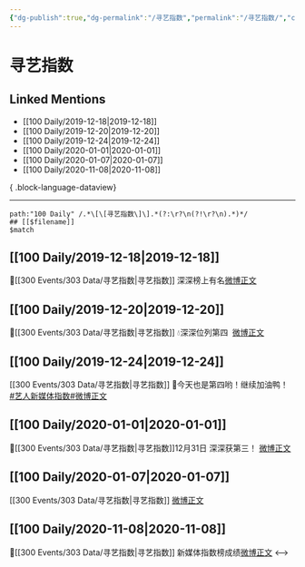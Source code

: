 ```yaml
---
{"dg-publish":true,"dg-permalink":"/寻艺指数","permalink":"/寻艺指数/","created":"2023-04-01T18:17:39.000+08:00","updated":"2023-04-10T16:46:46.000+08:00"}
---
```


# 寻艺指数

## Linked Mentions
- [[100 Daily/2019-12-18\|2019-12-18]]
- [[100 Daily/2019-12-20\|2019-12-20]]
- [[100 Daily/2019-12-24\|2019-12-24]]
- [[100 Daily/2020-01-01\|2020-01-01]]
- [[100 Daily/2020-01-07\|2020-01-07]]
- [[100 Daily/2020-11-08\|2020-11-08]]

{ .block-language-dataview}

---

```expander
path:"100 Daily" /.*\[\[寻艺指数\]\].*(?:\r?\n(?!\r?\n).*)*/
## [[$filename]]
$match
```
## [[100 Daily/2019-12-18\|2019-12-18]]
🌿[[300 Events/303 Data/寻艺指数\|寻艺指数]] 深深榜上有名[微博正文](https://m.weibo.cn/6466290670/4450802338659029)
## [[100 Daily/2019-12-20\|2019-12-20]]
🌠[[300 Events/303 Data/寻艺指数\|寻艺指数]]
💧深深位列第四  [微博正文](https://m.weibo.cn/6466290670/4451529001545620)
## [[100 Daily/2019-12-24\|2019-12-24]]
[[300 Events/303 Data/寻艺指数\|寻艺指数]]
🎄今天也是第四哟！继续加油鸭！
 [#艺人新媒体指数#](https://s.weibo.com/weibo?q=%23%E8%89%BA%E4%BA%BA%E6%96%B0%E5%AA%92%E4%BD%93%E6%8C%87%E6%95%B0%23)[微博正文](https://m.weibo.cn/6466290670/4452981686294701)
## [[100 Daily/2020-01-01\|2020-01-01]]
🌟[[300 Events/303 Data/寻艺指数\|寻艺指数]]12月31日 深深获第三！
[微博正文](https://weibo.com/6466290670/InrDbhoFb)

## [[100 Daily/2020-01-07\|2020-01-07]]
[[300 Events/303 Data/寻艺指数\|寻艺指数]] [微博正文](https://m.weibo.cn/6466290670/4458052448857183)
## [[100 Daily/2020-11-08\|2020-11-08]]
💫[[300 Events/303 Data/寻艺指数\|寻艺指数]] 新媒体指数榜成绩[微博正文](https://m.weibo.cn/6466290670/4568938899576363)
<-->